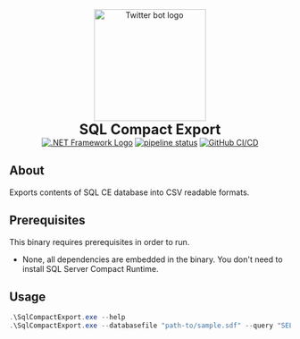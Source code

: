 <div align="center">
    <img src="https://logos-world.net/wp-content/uploads/2022/01/NET-Framework-Symbol.png" width="200" alt="Twitter bot logo"/><br>
    <b style="font-size:25px">SQL Compact Export</b><br>
    <a href="https://dotnet.microsoft.com/en-us/download/dotnet-framework/net472"><img src="https://img.shields.io/badge/NetFramework-v4.7.2-00a0dc?label=.NET Framework&style=flat&logo=dotnet" alt=".NET Framework Logo"/></a>
    <a href="https://gitlab.com/chesterayala/SqlCompactExport/-/commits/main"><img alt="pipeline status" src="https://gitlab.com/chesterayala/SqlCompactExport/badges/main/pipeline.svg" alt="GitLab CI/CD"/></a>
    <a href="https://github.com/KeirLoire/sql-compact-export/commits/main"><img src="https://github.com/keirLoire/sql-compact-export/actions/workflows/ci.yml/badge.svg" alt="GitHub CI/CD"/></a>
</div>

## About

Exports contents of SQL CE database into CSV readable formats.

## Prerequisites
This binary requires prerequisites in order to run.

- None, all dependencies are embedded in the binary. You don't need to install SQL Server Compact Runtime.

## Usage

```powershell
.\SqlCompactExport.exe --help
.\SqlCompactExport.exe --databasefile "path-to/sample.sdf" --query "SELECT * FROM [Products]" 
```